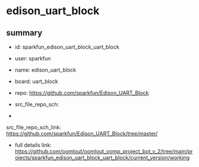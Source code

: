 # edison_uart_block
 
## summary 
* id: sparkfun_edison_uart_block_uart_block
* user: sparkfun
* name: edison_uart_block
* board: uart_block
* repo: https://github.com/sparkfun/Edison_UART_Block



* src_file_repo_sch: 
*
 src_file_repo_sch_link: https://github.com/sparkfun/Edison_UART_Block/tree/master/
* full details link: https://github.com/oomlout/oomlout_oomp_project_bot_v_2/tree/main/projects/sparkfun_edison_uart_block_uart_block/current_version/working  






